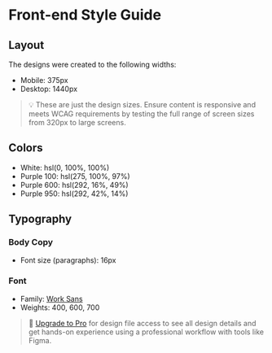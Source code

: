 # Front-end Style Guide

## Layout

The designs were created to the following widths:

- Mobile: 375px
- Desktop: 1440px

> 💡 These are just the design sizes. Ensure content is responsive and meets WCAG requirements by testing the full range of screen sizes from 320px to large screens.

## Colors

- White: hsl(0, 100%, 100%)
- Purple 100: hsl(275, 100%, 97%)
- Purple 600: hsl(292, 16%, 49%)
- Purple 950: hsl(292, 42%, 14%)

## Typography

### Body Copy

- Font size (paragraphs): 16px

### Font

- Family: [Work Sans](https://fonts.google.com/specimen/Work+Sans)
- Weights: 400, 600, 700

> 💎 [Upgrade to Pro](https://www.frontendmentor.io/pro?ref=style-guide) for design file access to see all design details and get hands-on experience using a professional workflow with tools like Figma.
